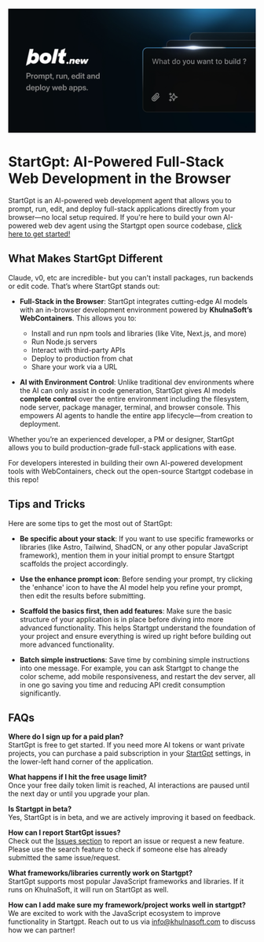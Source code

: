 [![StartGpt: AI-Powered Full-Stack Web Development in the Browser](./public/social_preview_index.jpg)](https://startgpt.khulnasoft.com)

# StartGpt: AI-Powered Full-Stack Web Development in the Browser

StartGpt is an AI-powered web development agent that allows you to prompt, run, edit, and deploy full-stack applications directly from your browser—no local setup required. If you're here to build your own AI-powered web dev agent using the Startgpt open source codebase, [click here to get started!](./CONTRIBUTING.md)

## What Makes StartGpt Different

Claude, v0, etc are incredible- but you can't install packages, run backends or edit code. That’s where StartGpt stands out:

- **Full-Stack in the Browser**: StartGpt integrates cutting-edge AI models with an in-browser development environment powered by **KhulnaSoft’s WebContainers**. This allows you to:
  - Install and run npm tools and libraries (like Vite, Next.js, and more)
  - Run Node.js servers
  - Interact with third-party APIs
  - Deploy to production from chat
  - Share your work via a URL

- **AI with Environment Control**: Unlike traditional dev environments where the AI can only assist in code generation, StartGpt gives AI models **complete control** over the entire  environment including the filesystem, node server, package manager, terminal, and browser console. This empowers AI agents to handle the entire app lifecycle—from creation to deployment.

Whether you’re an experienced developer, a PM or designer, StartGpt allows you to build production-grade full-stack applications with ease.

For developers interested in building their own AI-powered development tools with WebContainers, check out the open-source Startgpt codebase in this repo!

## Tips and Tricks

Here are some tips to get the most out of StartGpt:

- **Be specific about your stack**: If you want to use specific frameworks or libraries (like Astro, Tailwind, ShadCN, or any other popular JavaScript framework), mention them in your initial prompt to ensure Startgpt scaffolds the project accordingly.

- **Use the enhance prompt icon**: Before sending your prompt, try clicking the 'enhance' icon to have the AI model help you refine your prompt, then edit the results before submitting.

- **Scaffold the basics first, then add features**: Make sure the basic structure of your application is in place before diving into more advanced functionality. This helps Startgpt understand the foundation of your project and ensure everything is wired up right before building out more advanced functionality.

- **Batch simple instructions**: Save time by combining simple instructions into one message. For example, you can ask Startgpt to change the color scheme, add mobile responsiveness, and restart the dev server, all in one go saving you time and reducing API credit consumption significantly.

## FAQs

**Where do I sign up for a paid plan?**  
StartGpt is free to get started. If you need more AI tokens or want private projects, you can purchase a paid subscription in your [StartGpt](https://startgpt.khulnasoft.com) settings, in the lower-left hand corner of the application. 

**What happens if I hit the free usage limit?**  
Once your free daily token limit is reached, AI interactions are paused until the next day or until you upgrade your plan.

**Is Startgpt in beta?**  
Yes, StartGpt is in beta, and we are actively improving it based on feedback.

**How can I report StartGpt issues?**  
Check out the [Issues section](https://github.com/khulnasoft/startgpt/issues) to report an issue or request a new feature. Please use the search feature to check if someone else has already submitted the same issue/request.

**What frameworks/libraries currently work on Startgpt?**  
StartGpt supports most popular JavaScript frameworks and libraries. If it runs on KhulnaSoft, it will run on StartGpt as well.

**How can I add make sure my framework/project works well in startgpt?**  
We are excited to work with the JavaScript ecosystem to improve functionality in Startgpt. Reach out to us via [info@khulnasoft.com](mailto:info@khulnasoft.com) to discuss how we can partner!
